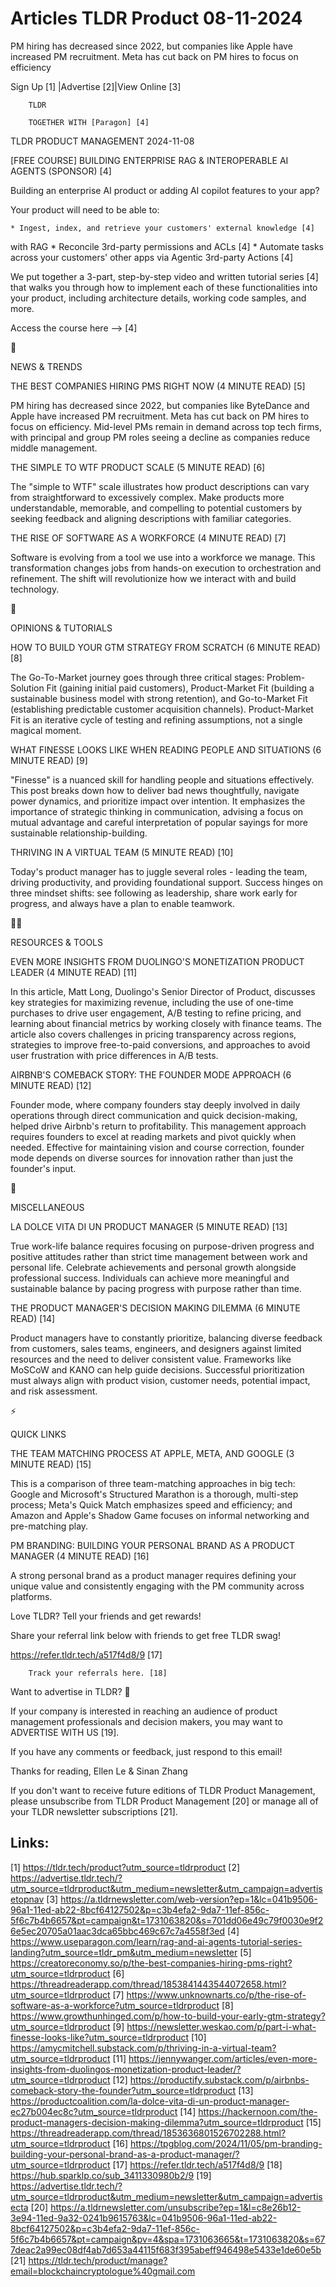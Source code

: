 # Articles TLDR Product 08-11-2024

PM hiring has decreased since 2022, but companies like Apple have
increased PM recruitment. Meta has cut back on PM hires to focus on
efficiency ‌ ‌ ‌ ‌ ‌ ‌ ‌ ‌ ‌ ‌ ‌ ‌ ‌ ‌ ‌ ‌ ‌ ‌ ‌ ‌ ‌ ‌ ‌ ‌ ‌ ‌  ‌ ‌ ‌ ‌ ‌ ‌ ‌ ‌ ‌ ‌ ‌ ‌ ‌ ‌ ‌ ‌ ‌ ‌ ‌ ‌ ‌ ‌ ‌ ‌ ‌ ‌ 


 Sign Up [1] |Advertise [2]|View Online [3] 

		TLDR

		TOGETHER WITH [Paragon] [4]

TLDR PRODUCT MANAGEMENT 2024-11-08

 [FREE COURSE] BUILDING ENTERPRISE RAG & INTEROPERABLE AI AGENTS
(SPONSOR) [4] 

 Building an enterprise AI product or adding AI copilot features to
your app?

Your product will need to be able to:

	* Ingest, index, and retrieve your customers' external knowledge [4]
with RAG
 	* Reconcile 3rd-party permissions and ACLs [4]
 	* Automate tasks across your customers' other apps via Agentic
3rd-party Actions [4]

We put together a 3-part, step-by-step video and written tutorial
series [4] that walks you through how to implement each of these
functionalities into your product, including architecture details,
working code samples, and more.

Access the course here —> [4]

📱 

NEWS & TRENDS

 THE BEST COMPANIES HIRING PMS RIGHT NOW (4 MINUTE READ) [5] 

 PM hiring has decreased since 2022, but companies like ByteDance and
Apple have increased PM recruitment. Meta has cut back on PM hires to
focus on efficiency. Mid-level PMs remain in demand across top tech
firms, with principal and group PM roles seeing a decline as companies
reduce middle management. 

 THE SIMPLE TO WTF PRODUCT SCALE (5 MINUTE READ) [6] 

 The "simple to WTF" scale illustrates how product descriptions can
vary from straightforward to excessively complex. Make products more
understandable, memorable, and compelling to potential customers by
seeking feedback and aligning descriptions with familiar categories. 

 THE RISE OF SOFTWARE AS A WORKFORCE (4 MINUTE READ) [7] 

 Software is evolving from a tool we use into a workforce we manage.
This transformation changes jobs from hands-on execution to
orchestration and refinement. The shift will revolutionize how we
interact with and build technology. 

🚀 

OPINIONS & TUTORIALS

 HOW TO BUILD YOUR GTM STRATEGY FROM SCRATCH (6 MINUTE READ) [8] 

 The Go-To-Market journey goes through three critical stages:
Problem-Solution Fit (gaining initial paid customers), Product-Market
Fit (building a sustainable business model with strong retention), and
Go-to-Market Fit (establishing predictable customer acquisition
channels). Product-Market Fit is an iterative cycle of testing and
refining assumptions, not a single magical moment. 

 WHAT FINESSE LOOKS LIKE WHEN READING PEOPLE AND SITUATIONS (6 MINUTE
READ) [9] 

 "Finesse" is a nuanced skill for handling people and situations
effectively. This post breaks down how to deliver bad news
thoughtfully, navigate power dynamics, and prioritize impact over
intention. It emphasizes the importance of strategic thinking in
communication, advising a focus on mutual advantage and careful
interpretation of popular sayings for more sustainable
relationship-building. 

 THRIVING IN A VIRTUAL TEAM (5 MINUTE READ) [10] 

 Today's product manager has to juggle several roles - leading the
team, driving productivity, and providing foundational support.
Success hinges on three mindset shifts: see following as leadership,
share work early for progress, and always have a plan to enable
teamwork. 

🧑‍💻 

RESOURCES & TOOLS

 EVEN MORE INSIGHTS FROM DUOLINGO'S MONETIZATION PRODUCT LEADER (4
MINUTE READ) [11] 

 In this article, Matt Long, Duolingo's Senior Director of Product,
discusses key strategies for maximizing revenue, including the use of
one-time purchases to drive user engagement, A/B testing to refine
pricing, and learning about financial metrics by working closely with
finance teams. The article also covers challenges in pricing
transparency across regions, strategies to improve free-to-paid
conversions, and approaches to avoid user frustration with price
differences in A/B tests. 

 AIRBNB'S COMEBACK STORY: THE FOUNDER MODE APPROACH (6 MINUTE READ)
[12] 

 Founder mode, where company founders stay deeply involved in daily
operations through direct communication and quick decision-making,
helped drive Airbnb's return to profitability. This management
approach requires founders to excel at reading markets and pivot
quickly when needed. Effective for maintaining vision and course
correction, founder mode depends on diverse sources for innovation
rather than just the founder's input. 

🎁 

MISCELLANEOUS

 LA DOLCE VITA DI UN PRODUCT MANAGER (5 MINUTE READ) [13] 

 True work-life balance requires focusing on purpose-driven progress
and positive attitudes rather than strict time management between work
and personal life. Celebrate achievements and personal growth
alongside professional success. Individuals can achieve more
meaningful and sustainable balance by pacing progress with purpose
rather than time. 

 THE PRODUCT MANAGER'S DECISION MAKING DILEMMA (6 MINUTE READ) [14] 

 Product managers have to constantly prioritize, balancing diverse
feedback from customers, sales teams, engineers, and designers against
limited resources and the need to deliver consistent value. Frameworks
like MoSCoW and KANO can help guide decisions. Successful
prioritization must always align with product vision, customer needs,
potential impact, and risk assessment. 

⚡ 

QUICK LINKS

 THE TEAM MATCHING PROCESS AT APPLE, META, AND GOOGLE (3 MINUTE READ)
[15] 

 This is a comparison of three team-matching approaches in big tech:
Google and Microsoft's Structured Marathon is a thorough, multi-step
process; Meta's Quick Match emphasizes speed and efficiency; and
Amazon and Apple's Shadow Game focuses on informal networking and
pre-matching play. 

 PM BRANDING: BUILDING YOUR PERSONAL BRAND AS A PRODUCT MANAGER (4
MINUTE READ) [16] 

 A strong personal brand as a product manager requires defining your
unique value and consistently engaging with the PM community across
platforms. 

Love TLDR? Tell your friends and get rewards!

 Share your referral link below with friends to get free TLDR swag! 

 https://refer.tldr.tech/a517f4d8/9 [17] 

		Track your referrals here. [18]

Want to advertise in TLDR? 📰

 If your company is interested in reaching an audience of product
management professionals and decision makers, you may want to
ADVERTISE WITH US [19]. 

 If you have any comments or feedback, just respond to this email! 

Thanks for reading, 
Ellen Le & Sinan Zhang 

If you don't want to receive future editions of TLDR Product
Management, please unsubscribe from TLDR Product Management [20] or
manage all of your TLDR newsletter subscriptions [21]. 

 

Links:
------
[1] https://tldr.tech/product?utm_source=tldrproduct
[2] https://advertise.tldr.tech/?utm_source=tldrproduct&utm_medium=newsletter&utm_campaign=advertisetopnav
[3] https://a.tldrnewsletter.com/web-version?ep=1&lc=041b9506-96a1-11ed-ab22-8bcf64127502&p=c3b4efa2-9da7-11ef-856c-5f6c7b4b6657&pt=campaign&t=1731063820&s=701dd06e49c79f0030e9f26e5ec20705a01aac3dca65bbc469c67c7a4558f3ed
[4] https://www.useparagon.com/learn/rag-and-ai-agents-tutorial-series-landing?utm_source=tldr_pm&utm_medium=newsletter
[5] https://creatoreconomy.so/p/the-best-companies-hiring-pms-right?utm_source=tldrproduct
[6] https://threadreaderapp.com/thread/1853841443544072658.html?utm_source=tldrproduct
[7] https://www.unknownarts.co/p/the-rise-of-software-as-a-workforce?utm_source=tldrproduct
[8] https://www.growthunhinged.com/p/how-to-build-your-early-gtm-strategy?utm_source=tldrproduct
[9] https://newsletter.weskao.com/p/part-i-what-finesse-looks-like?utm_source=tldrproduct
[10] https://amycmitchell.substack.com/p/thriving-in-a-virtual-team?utm_source=tldrproduct
[11] https://jennywanger.com/articles/even-more-insights-from-duolingos-monetization-product-leader/?utm_source=tldrproduct
[12] https://productify.substack.com/p/airbnbs-comeback-story-the-founder?utm_source=tldrproduct
[13] https://productcoalition.com/la-dolce-vita-di-un-product-manager-ec27b004ec8c?utm_source=tldrproduct
[14] https://hackernoon.com/the-product-managers-decision-making-dilemma?utm_source=tldrproduct
[15] https://threadreaderapp.com/thread/1853636801526702288.html?utm_source=tldrproduct
[16] https://tpgblog.com/2024/11/05/pm-branding-building-your-personal-brand-as-a-product-manager/?utm_source=tldrproduct
[17] https://refer.tldr.tech/a517f4d8/9
[18] https://hub.sparklp.co/sub_3411330980b2/9
[19] https://advertise.tldr.tech/?utm_source=tldrproduct&utm_medium=newsletter&utm_campaign=advertisecta
[20] https://a.tldrnewsletter.com/unsubscribe?ep=1&l=c8e26b12-3e94-11ed-9a32-0241b9615763&lc=041b9506-96a1-11ed-ab22-8bcf64127502&p=c3b4efa2-9da7-11ef-856c-5f6c7b4b6657&pt=campaign&pv=4&spa=1731063665&t=1731063820&s=677deac2a99ec08df4ab7d653a44115f683f395abeff946498e5433e1de60e5b
[21] https://tldr.tech/product/manage?email=blockchaincryptologue%40gmail.com